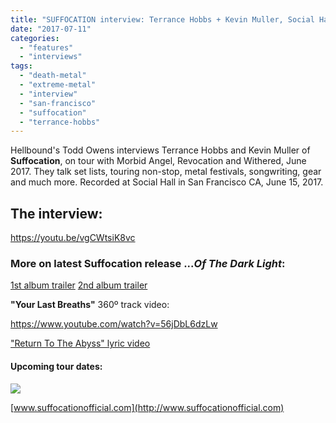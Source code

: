```yaml
---
title: "SUFFOCATION interview: Terrance Hobbs + Kevin Muller, Social Hall SF CA, 15 June 2017"
date: "2017-07-11"
categories: 
  - "features"
  - "interviews"
tags: 
  - "death-metal"
  - "extreme-metal"
  - "interview"
  - "san-francisco"
  - "suffocation"
  - "terrance-hobbs"
---
```


Hellbound's Todd Owens interviews Terrance Hobbs and Kevin Muller of **Suffocation**, on tour with Morbid Angel, Revocation and Withered, June 2017. They talk set lists, touring non-stop, metal festivals, songwriting, gear and much more. Recorded at Social Hall in San Francisco CA, June 15, 2017.

## The interview:

https://youtu.be/vgCWtsiK8vc

### More on latest Suffocation release ..._Of The Dark Light_:

[1st album trailer](https://youtu.be/Q_397KEEp4Q) [2nd album trailer](https://youtu.be/5TuYnHLXjPA)

**"Your Last Breaths"** 360º track video:

https://www.youtube.com/watch?v=56jDbL6dzLw

["Return To The Abyss" lyric video](https://youtu.be/iiSvg6SVZvs)

#### Upcoming tour dates:

![](https://hellbound.ca/wp-content/uploads/2017/07/suffocation-Euro-tour2017.jpg)

[www.suffocationofficial.com](http://www.suffocationofficial.com)
